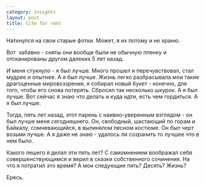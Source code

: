 ```yaml
--- 
category: insights
layout: post
title: life for rent
---
```

Наткнулся на свои старые фотки. Может, я их потому и не храню.

Вот  забавно - сняты они вообще были не обычную пленку и отсканированы другом далеких 5 лет назад.

И меня стукнуло - я был лучше. Много прошел и перечувствовал, стал мудрее и опытнее. А я был лучше. Жизнь легко разбрасывала мои такие драгоценные мировоззрения, я собирал новый букет - конечно, для того, чтобы его снова потерять. Сбросил так несколько шкурок. А я был лучше. Вот сейчас я знаю что делать и куда идти, есть чем гордиться. А я был лучше.

Тогда, пять лет назад, этот парень с наивно-уверенным взглядом - он был лучше меня сегодняшнего. Он, свободный, шастающий по горам и Байкалу, сомневающийся, в вылинялом лесном костюме. Он был черт возьми лучше. А я даже не знаю - удалось ли созранить то лучшее что в нем было.

Какого лешего я делал эти пять лет? С самомнением воображал себя совершенствующимся и верил в сказки собственного сочинения. На что я потратил это время? А мои следующие пять? Десять? Жизнь?

Ересь.
